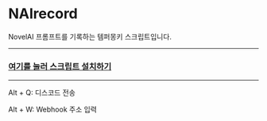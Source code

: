# NAIrecord

NovelAI 프롬프트를 기록하는 템퍼몽키 스크립트입니다.

---

### [여기를 눌러 스크립트 설치하기](chrome-extension://dhdgffkkebhmkfjojejmpbldmpobfkfo/ask.html?aid=900a7b4e-fabc-49f5-be64-d8ec6a68733e)

---

Alt + Q: 디스코드 전송

Alt + W: Webhook 주소 입력
